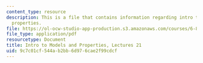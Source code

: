 ```yaml
---
content_type: resource
description: This is a file that contains information regarding intro to models and
  properties.
file: https://ol-ocw-studio-app-production.s3.amazonaws.com/courses/6-820-fundamentals-of-program-analysis-fall-2015/9c7c01cf544ab2bb6d976cae2f99cdcf_MIT6_820F15_L21.pdf
file_type: application/pdf
resourcetype: Document
title: Intro to Models and Properties, Lectures 21
uid: 9c7c01cf-544a-b2bb-6d97-6cae2f99cdcf
---
```

